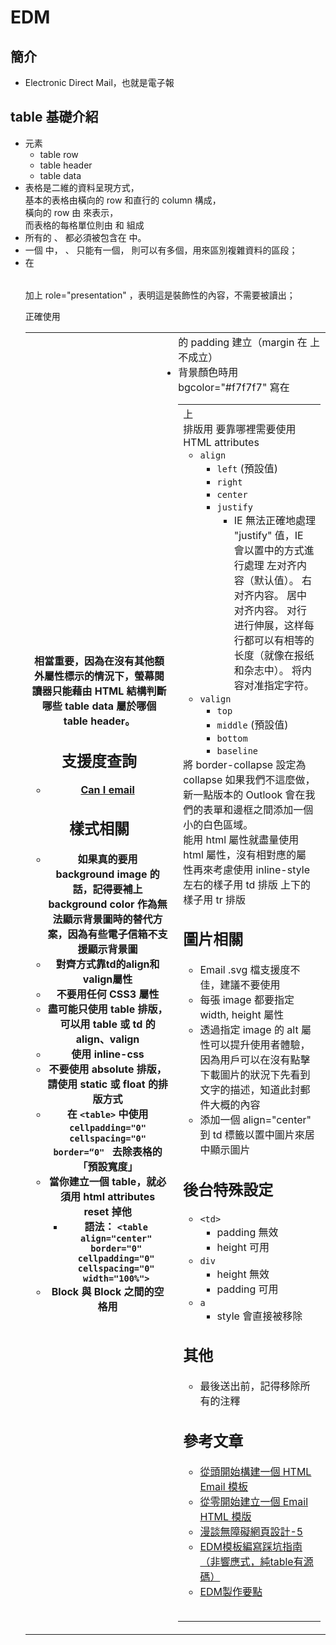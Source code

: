 # EDM

## 簡介
- Electronic Direct Mail，也就是電子報

## table 基礎介紹
- 元素
  - <tr> table row
  - <th> table header
  - <td> table data
- 表格是二維的資料呈現方式，  
  基本的表格由橫向的 row 和直行的 column 構成，  
  橫向的 row 由 <tr> 來表示，  
  而表格的每格單位則由 <th> 和 <td> 組成
- 所有的 <th> 、 <td> 都必須被包含在 <tr> 中。
- 一個 <table> 中， <thead> 、 <tfoot> 只能有一個，<tbody> 則可以有多個，用來區別複雜資料的區段；
- 在 <table> 加上 role="presentation" ，表明這是裝飾性的內容，不需要被讀出；

正確使用 <th> 相當重要，因為在沒有其他額外屬性標示的情況下，螢幕閱讀器只能藉由 HTML 結構判斷哪些 table data 屬於哪個 table header。



## 支援度查詢
- [Can I email](https://www.caniemail.com/)

## 樣式相關
- 如果真的要用 background image 的話，記得要補上 background color 作為無法顯示背景圖時的替代方案，因為有些電子信箱不支援顯示背景圖
- 對齊方式靠td的align和valign屬性
- 不要用任何 CSS3 屬性
- 盡可能只使用 table 排版，可以用 table 或 td 的 align、valign
- 使用 inline-css
- 不要使用 absolute 排版，請使用 static 或 float 的排版方式
- 在 `<table>` 中使用 `cellpadding="0" cellspacing="0" border=“0" ` 去除表格的「預設寬度」
- 當你建立一個 table，就必須用 html attributes reset 掉他
  - 語法：
    `<table align="center" border="0" cellpadding="0" cellspacing="0" width="100%">` 
- Block 與 Block 之間的空格用 <td> 的 padding 建立（margin 在 <table> 上不成立）
- 背景顏色時用 bgcolor="#f7f7f7" 寫在 <td> 上
- 排版用 <table> 要靠哪裡需要使用 HTML attributes
  - `align`
    - `left` (預設值)
    - `right`
    - `center`
    - `justify`
      - IE 無法正確地處理 "justify" 值，IE 會以置中的方式進行處理
  	左对齐内容（默认值）。
	右对齐内容。
	居中对齐内容。
	对行进行伸展，这样每行都可以有相等的长度（就像在报纸和杂志中）。
	将内容对准指定字符。
  - `valign`
    - `top`
    - `middle` (預設值)
    - `bottom`
    - `baseline`
- 將 border-collapse 設定為 collapse
  如果我們不這麼做，新一點版本的 Outlook 會在我們的表單和邊框之間添加一個小的白色區域。
- 能用 html 屬性就盡量使用 html 屬性，沒有相對應的屬性再來考慮使用 inline-style
- 左右的樣子用 td 排版
  上下的樣子用 tr 排版


## 圖片相關
- Email .svg 檔支援度不佳，建議不要使用
- 每張 image 都要指定 width, height 屬性
- 透過指定 image 的 alt 屬性可以提升使用者體驗，因為用戶可以在沒有點擊下載圖片的狀況下先看到文字的描述，知道此封郵件大概的內容
- 添加一個 align="center" 到 td 標籤以置中圖片來居中顯示圖片


## 後台特殊設定
- `<td>`
  - padding 無效
  - height 可用
- `div`
  - height 無效
  - padding 可用
- `a`
  - style 會直接被移除

## 其他
- 最後送出前，記得移除所有的注釋

## 參考文章
- [從頭開始構建一個 HTML Email 模板](https://webdesign.tutsplus.com/zh-hant/articles/build-an-html-email-template-from-scratch--webdesign-12770)
- [從零開始建立一個 Email HTML 模版](https://blog.newsleopard.com/coding-html-emails/)
- [漫談無障礙網頁設計-5](https://apodesign.tw/uiux/website-accessibility-5/)
- [EDM模板編寫踩坑指南（非響應式，純table有源碼）](https://www.796t.com/content/1526838092.html)
- [EDM製作要點](https://www.cnblogs.com/dolphinX/p/4082747.html)